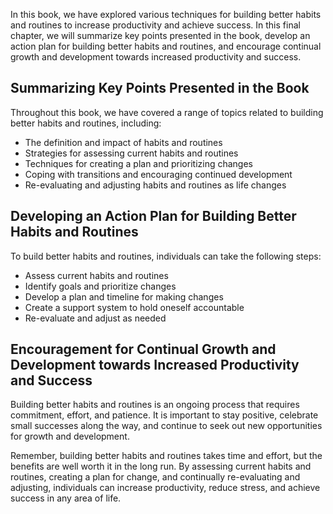 
In this book, we have explored various techniques for building better habits and routines to increase productivity and achieve success. In this final chapter, we will summarize key points presented in the book, develop an action plan for building better habits and routines, and encourage continual growth and development towards increased productivity and success.

Summarizing Key Points Presented in the Book
--------------------------------------------

Throughout this book, we have covered a range of topics related to building better habits and routines, including:

* The definition and impact of habits and routines
* Strategies for assessing current habits and routines
* Techniques for creating a plan and prioritizing changes
* Coping with transitions and encouraging continued development
* Re-evaluating and adjusting habits and routines as life changes

Developing an Action Plan for Building Better Habits and Routines
-----------------------------------------------------------------

To build better habits and routines, individuals can take the following steps:

* Assess current habits and routines
* Identify goals and prioritize changes
* Develop a plan and timeline for making changes
* Create a support system to hold oneself accountable
* Re-evaluate and adjust as needed

Encouragement for Continual Growth and Development towards Increased Productivity and Success
---------------------------------------------------------------------------------------------

Building better habits and routines is an ongoing process that requires commitment, effort, and patience. It is important to stay positive, celebrate small successes along the way, and continue to seek out new opportunities for growth and development.

Remember, building better habits and routines takes time and effort, but the benefits are well worth it in the long run. By assessing current habits and routines, creating a plan for change, and continually re-evaluating and adjusting, individuals can increase productivity, reduce stress, and achieve success in any area of life.